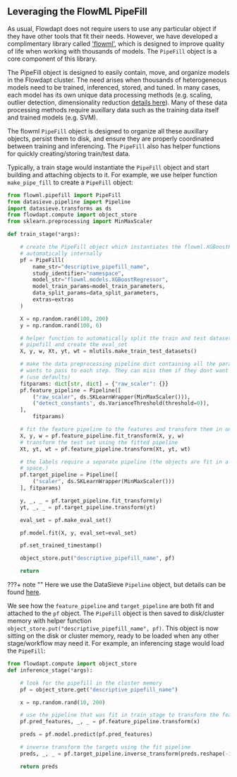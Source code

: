 ## Leveraging the FlowML PipeFill

As usual, Flowdapt does not require users to use any particular object if they have other tools that fit their needs. However, we have developed a complimentary library called ['flowml'](https://url.com/flowdapt/flowml), which is designed to improve quality of life when working with thousands of models. The `PipeFill` object is a core component of this library.

The PipeFill object is designed to easily contain, move, and organize models in the Flowdapt cluster. The need arises when thousands of heterogeneous models need to be trained, inferenced, stored, and tuned. In many cases, each model has its own unique data processing methods (e.g. scaling, outlier detection, dimensionality reduction [details here](pipeline.md)). Many of these data processing methods require auxillary data such as the training data itself and trained models (e.g. SVM).

The flowml `PipeFill` object is designed to organize all these auxillary objects, persist them to disk, and ensure they are properly coordinated between training and inferencing. The `PipeFill` also has helper functions for quickly creating/storing train/test data.

Typically, a train stage would instantiate the `PipeFill` object and start building and attaching objects to it. For example, we use helper function `make_pipe_fill` to create a `PipeFill` object:

```python
from flowml.pipefill import PipeFill
from datasieve.pipeline import Pipeline
import datasieve.transforms as ds
from flowdapt.compute import object_store
from sklearn.preprocessing import MinMaxScaler

def train_stage(*args):

    # create the PipeFill object which instantiates the flowml.XGBoostRegressor
    # automatically internally
    pf = PipeFill(
        name_str="descriptive_pipefill_name",
        study_identifier="namespace",
        model_str="flowml.models.XGBoostRegressor",
        model_train_params=model_train_parameters,
        data_split_params=data_split_parameters,  
        extras=extras
    )

    X = np.random.rand(100, 200)
    y = np.random.rand(100, 6)

    # helper function to automatically split the train and test datasets inside the
    # pipefill and create the eval_set
    X, y, w, Xt, yt, wt = mlutils.make_train_test_datasets()

    # make the data preprocessing pipeline dict containing all the params that the user
    # wants to pass to each step. They can miss them if they dont want to pass values
    # (use defaults)
    fitparams: dict[str, dict] = {"raw_scaler": {}}
    pf.feature_pipeline = Pipeline([
        ("raw_scaler", ds.SKLearnWrapper(MinMaxScaler())),
        ("detect_constants", ds.VarianceThreshold(threshold=0)),
    ],
        fitparams)

    # fit the feature pipeline to the features and transform them in one call
    X, y, w = pf.feature_pipeline.fit_transform(X, y, w)
    # transform the test set using the fitted pipeline
    Xt, yt, wt = pf.feature_pipeline.transform(Xt, yt, wt)

    # the labels require a separate pipeline (the objects are fit in a the label parameter
    # space.)
    pf.target_pipeline = Pipeline([
        ("scaler", ds.SKLearnWrapper(MinMaxScaler()))
    ], fitparams)

    y, _, _ = pf.target_pipeline.fit_transform(y)
    yt, _, _ = pf.target_pipeline.transform(yt)

    eval_set = pf.make_eval_set()

    pf.model.fit(X, y, eval_set=eval_set)

    pf.set_trained_timestamp()

    object_store.put("descriptive_pipefill_name", pf)

    return
```

???+ note ""
    Here we use the DataSieve `Pipeline` object, but details can be found [here](https://github.com/emergentmethods/datasieve).

We see how the `feature_pipeline` and `target_pipeline` are both fit and attached to the `pf` object. The `PipeFill` object is then saved to disk/cluster memory with helper function `object_store.put("descriptive_pipefill_name", pf)`. This object is now sitting on the disk or cluster memory, ready to be loaded when any other stage/workflow may need it. For example, an inferencing stage would load the `PipeFill`:

```python
from flowdapt.compute import object_store
def inference_stage(*args):

    # look for the pipefill in the cluster memory
    pf = object_store.get("descriptive_pipefill_name")

    x = np.random.rand(10, 200)

    # use the pipeline that was fit in train_stage to transform the features
    pf.pred_features, _, _ = pf.feature_pipeline.transform(x)

    preds = pf.model.predict(pf.pred_features)

    # inverse transform the targets using the fit pipeline
    preds, _, _ = pf.target_pipeline.inverse_transform(preds.reshape(-1, 1))

    return preds
```